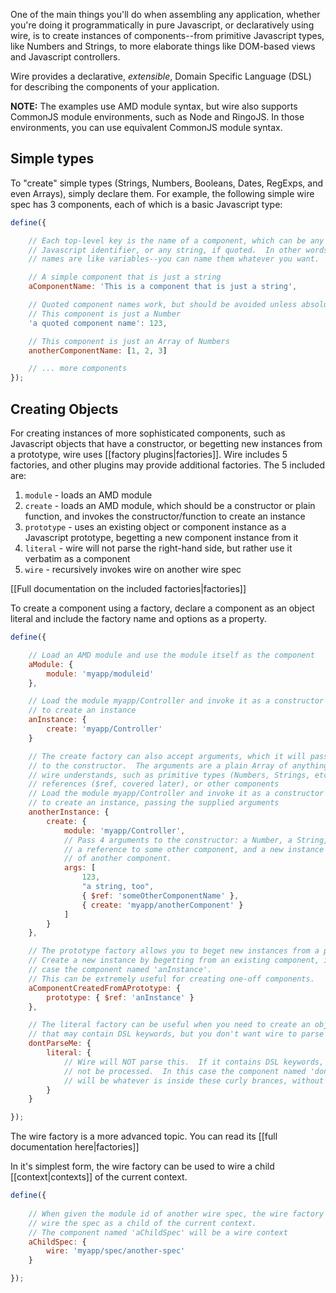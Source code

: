 One of the main things you'll do when assembling any application, whether you're doing it programmatically in pure Javascript, or declaratively using wire, is to create instances of components--from primitive Javascript types, like Numbers and Strings, to more elaborate things like DOM-based views and Javascript controllers.

Wire provides a declarative, *extensible*, Domain Specific Language (DSL) for describing the components of your application.

**NOTE:** The examples use AMD module syntax, but wire also supports CommonJS module environments, such as Node and RingoJS.  In those environments, you can use equivalent CommonJS module syntax.

## Simple types

To "create" simple types (Strings, Numbers, Booleans, Dates, RegExps, and even Arrays), simply declare them.  For example, the following simple wire spec has 3 components, each of which is a basic Javascript type:

```js
define({

	// Each top-level key is the name of a component, which can be any valid
	// Javascript identifier, or any string, if quoted.  In other words, component
	// names are like variables--you can name them whatever you want.

	// A simple component that is just a string
	aComponentName: 'This is a component that is just a string',

	// Quoted component names work, but should be avoided unless absolutely necessary
	// This component is just a Number
	'a quoted component name': 123,

	// This component is just an Array of Numbers
	anotherComponentName: [1, 2, 3]

	// ... more components
});
```

## Creating Objects

For creating instances of more sophisticated components, such as Javascript objects that have a constructor, or begetting new instances from a prototype, wire uses [[factory plugins|factories]].  Wire includes 5 factories, and other plugins may provide additional factories.  The 5 included
are:

1. `module` - loads an AMD module
2. `create` - loads an AMD module, which should be a constructor or plain function,
   and invokes the constructor/function to create an instance
3. `prototype` - uses an existing object or component instance as a
   Javascript prototype, begetting a new component instance from it
4. `literal` - wire will not parse the right-hand side, but rather use it
   verbatim as a component
5. `wire` - recursively invokes wire on another wire spec

[[Full documentation on the included factories|factories]]

To create a component using a factory, declare a component as an object literal and include the factory name and options as a property.

```js
define({

	// Load an AMD module and use the module itself as the component
	aModule: {
		module: 'myapp/moduleid'
	},

	// Load the module myapp/Controller and invoke it as a constructor
	// to create an instance
	anInstance: {
		create: 'myapp/Controller'
	}

	// The create factory can also accept arguments, which it will pass
	// to the constructor.  The arguments are a plain Array of anything that
	// wire understands, such as primitive types (Numbers, Strings, etc.),
	// references ($ref, covered later), or other components
	// Load the module myapp/Controller and invoke it as a constructor
	// to create an instance, passing the supplied arguments
	anotherInstance: {
		create: {
			module: 'myapp/Controller',
			// Pass 4 arguments to the constructor: a Number, a String,
			// a reference to some other component, and a new instance
			// of another component.
			args: [
				123,
				"a string, too",
				{ $ref: 'someOtherComponentName' },
				{ create: 'myapp/anotherComponent' }
			]
		}
	},

	// The prototype factory allows you to beget new instances from a prototype
	// Create a new instance by begetting from an existing component, in this
	// case the component named 'anInstance'.
	// This can be extremely useful for creating one-off components.
	aComponentCreatedFromAPrototype: {
		prototype: { $ref: 'anInstance' }
	},

	// The literal factory can be useful when you need to create an object literal
	// that may contain DSL keywords, but you don't want wire to parse it.
	dontParseMe: {
		literal: {
			// Wire will NOT parse this.  If it contains DSL keywords, they will
			// not be processed.  In this case the component named 'dontParseMe'
			// will be whatever is inside these curly brances, without modification
		}
	}

});
```

The wire factory is a more advanced topic.  You can read its [[full documentation here|factories]]

In it's simplest form, the wire factory can be used to wire a child [[context|contexts]] of
the current context.

```js
define({
	
	// When given the module id of another wire spec, the wire factory will
	// wire the spec as a child of the current context.
	// The component named 'aChildSpec' will be a wire context
	aChildSpec: {
		wire: 'myapp/spec/another-spec'
	}

});
```